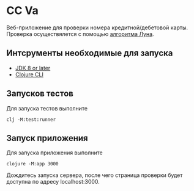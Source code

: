 # CC Va
Веб-приложение для проверки номера кредитной/дебетовой карты. Проверка осуществялется с помощью [алгоритма Луна](https://en.wikipedia.org/wiki/Luhn_algorithm).

## Интсрументы необходимые для запуска
- [JDK 8 or later](https://adoptopenjdk.net/)
- [Clojure CLI](https://clojure.org/guides/getting_started#_clojure_installer_and_cli_tools)

## Запусков тестов
Для запуска тестов выполните
```
clj -M:test:runner
```

## Запуск приложения
Для запуска приложения выполните
```
clojure -M:app 3000
```

Дождитесь запуска сервера, после чего страница проверки будет доступна по адресу localhost:3000.
